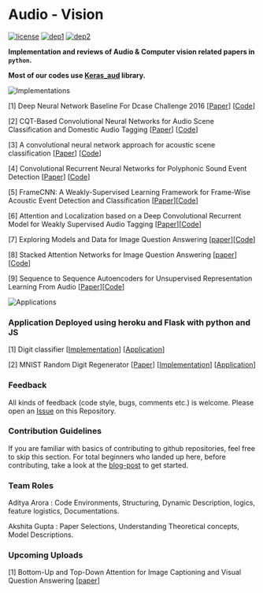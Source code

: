 # Audio - Vision
[![license](https://img.shields.io/badge/License-MIT-brightgreen.svg)](https://github.com/channelCS/Summaries/blob/master/LICENSE) [![dep1](https://img.shields.io/badge/Theano-0.9+-blue.svg)](http://deeplearning.net/software/theano/) [![dep2](https://img.shields.io/badge/Keras-2.1+-red.svg)](https://keras.io/) 

**Implementation and reviews of Audio & Computer vision related papers in `python`.**

**Most of our codes use [Keras_aud](https://github.com/channelCS/keras_aud) library.**

<img src="https://placeholdit.co//i/130x30?&bg=4286f4&fc=ffffff&text=Implementations" alt="Implementations" > 

[1] Deep Neural Network Baseline For Dcase Challenge 2016 [[Paper](http://www.cs.tut.fi/sgn/arg/dcase2016/documents/challenge_technical_reports/DCASE2016_Kong_3008.pdf)] [[Code](https://github.com/channelCS/Summaries/tree/master/DNN)] 

[2] CQT-Based Convolutional Neural Networks for Audio Scene Classification and Domestic Audio Tagging [[Paper](http://www.cs.tut.fi/sgn/arg/dcase2016/documents/challenge_technical_reports/DCASE2016_Lidy_4007.pdf)] [[Code](https://github.com/akshitac8/Summaries/tree/master/Parallel_CNN)]

[3] A convolutional neural network approach for acoustic scene classification [[Paper](https://ieeexplore.ieee.org/stamp/stamp.jsp?tp=&arnumber=7966035)] [[Code](https://github.com/akshitac8/Summaries/tree/master/Deep_CNN)] 

[4] Convolutional Recurrent Neural Networks for Polyphonic Sound Event Detection [[Paper](https://arxiv.org/pdf/1702.06286.pdf)] [[Code](https://github.com/akshitac8/Summaries/tree/master/CRNN)] 

[5] FrameCNN: A Weakly-Supervised Learning Framework for Frame-Wise Acoustic Event Detection and Classification [[Paper](https://www.cs.tut.fi/sgn/arg/dcase2017/documents/challenge_technical_reports/DCASE2017_Chou_102.pdf)][[Code](https://github.com/akshitac8/Summaries/tree/master/Frame_CNN)]

[6] Attention and Localization based on a Deep Convolutional Recurrent Model for Weakly Supervised Audio Tagging [[Paper](https://arxiv.org/pdf/1703.06052.pdf)][[Code](https://github.com/akshitac8/Summaries/tree/master/Attention_CGRNN)] 

[7] Exploring Models and Data for Image Question Answering [[paper](https://arxiv.org/pdf/1505.02074.pdf)][[Code](https://github.com/akshitac8/Summaries/tree/master/VIS-LSTM)]

[8] Stacked Attention Networks for Image Question Answering [[paper](https://arxiv.org/pdf/1511.02274.pdf)][[Code](https://github.com/channelCS/Audio-Vision/tree/master/VQA/Stacked%20Attention)]

[9] Sequence to Sequence Autoencoders for Unsupervised Representation Learning From Audio [[Paper](https://www.cs.tut.fi/sgn/arg/dcase2017/documents/workshop_papers/DCASE2017Workshop_Amiriparian_172.pdf)][[Code](./seq2seq_RNN)]


<img src="https://placeholdit.co//i/130x30?&bg=61e83c&fc=ffffff&text=Applications" alt="Applications">

### Application Deployed using heroku and Flask with python and JS

[1] Digit classifier [[Implementation](https://github.com/channelCS/mnist-cnn)] [[Application](https://github.com/channelCS/digit-identify)] 

[2] MNIST Random Digit Regenerator [[Paper](https://arxiv.org/pdf/1504.07225.pdf)] [[Implementation](https://github.com/GauravBh1010tt/DeepLearn/tree/master/CorrNet)] [[Application](https://github.com/channelCS/image-generate)]

### Feedback

All kinds of feedback (code style, bugs, comments etc.) is welcome. Please open an [Issue](https://github.com/channelCS/Summaries/issues) on this Repository.

### Contribution Guidelines

If you are familiar with basics of contributing to github repositories, feel free to skip this section. For total beginners who landed up here, before contributing, take a look at the [blog-post](https://channelcs.github.io/best-practices-in-a-collaborative-environment.html) to get started.

### Team Roles

Aditya Arora  : Code Environments, Structuring, Dynamic Description, logics, feature logistics, Documentations.

Akshita Gupta : Paper Selections, Understanding Theoretical concepts, Model Descriptions.

### Upcoming Uploads

[1] Bottom-Up and Top-Down Attention for Image Captioning and Visual Question Answering [[paper](https://arxiv.org/pdf/1707.07998.pdf)]

